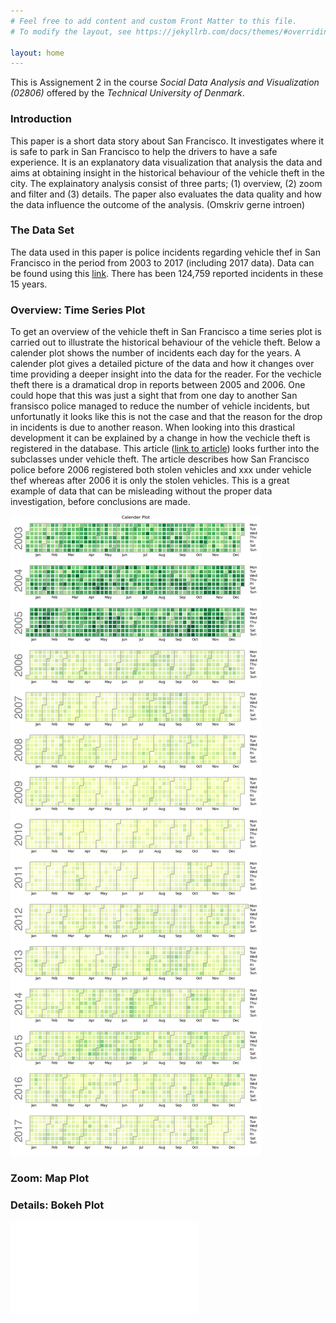 ```yaml
---
# Feel free to add content and custom Front Matter to this file.
# To modify the layout, see https://jekyllrb.com/docs/themes/#overriding-theme-defaults

layout: home
---
```


This is Assignement 2 in the course *Social Data Analysis and Visualization (02806)* offered by the *Technical University of Denmark*.

### Introduction 

This paper is a short data story about San Francisco. It investigates where it is safe to park in San Francisco to help the drivers to have a safe experience. It is an explanatory data visualization that analysis the data and aims at obtaining insight in the historical behaviour of the vehicle theft in the city. The explainatory analysis consist of three parts; (1) overview, (2) zoom and filter and (3) details. The paper also evaluates the data quality and how the data influence the outcome of the analysis. (Omskriv gerne introen)



### The Data Set

The data used in this paper is police incidents regarding vehicle thef in San Francisco in the period from 2003 to 2017 (including 2017 data). Data can be found using this [link](https://www.sanfranciscopolice.org/stay-safe/crime-data/crime-dashboard). There has been 124,759 reported incidents in these 15 years. 


### Overview: Time Series Plot
To get an overview of the vehicle theft in San Francisco a time series plot is carried out to illustrate the historical behaviour of the vehicle theft. Below a calender plot shows the number of incidents each day for the years. A calender plot gives a detailed picture of the data and how it changes over time providing a deeper insight into the data for the reader. For the vechicle theft there is a dramatical drop in reports between 2005 and 2006. One could hope that this was just a sight that from one day to another San fransisco police managed to reduce the number of vehicle incidents, but unfortunatly it looks like this is not the case and that the reason for the drop in incidents is due to another reason. When looking into this drastical development it can be explained by a change in how the vechicle theft is registered in the database. This article ([link to article](https://www.kaggle.com/code/eyecjay/vehicle-thefts-or-jerry-rice-jubilation/report)) looks further into the subclasses under vehicle theft. The article describes how San Francisco police before 2006 registered both stolen vehicles and xxx under vehicle thef whereas after 2006 it is only the stolen vehicles. This is a great example of data that can be misleading without the proper data investigation, before conclusions are made.  

 ![calplot](calplot.png)

### Zoom: Map Plot


### Details: Bokeh Plot



![bokeh](./jonatan_bokeh/assignment2_bokeh_output.html)


